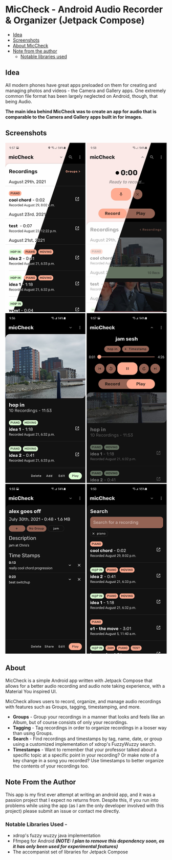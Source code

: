 # MicCheck - Android Audio Recorder & Organizer (Jetpack Compose)

 - [Idea](#idea)
 - [Screenshots](#screenshots)
 - [About MicCheck](#about)
 - [Note from the author](#note-from-the-author)
	 - [Notable libraries used](#notable-libraries-used)

## Idea
All modern phones have great apps preloaded on them for creating and managing photos and videos - the Camera and Gallery apps. One extremely common file format has been largely neglected on Android, though, that being Audio.  

**The main idea behind MicCheck was to create an app for audio that is comparable to the Camera and Gallery apps built in for images.**

## Screenshots 
<p float="left">

<img src="screenshots/combo list.jpg" width="250">
<img src="screenshots/combo rec.jpg" width="250">
<img src="screenshots/group.jpg" width="250">

<img src="screenshots/playback.jpg" width="250">
<img src="screenshots/info.jpg" width="250">
<img src="screenshots/search.jpg" width="250">

</p>

## About
MicCheck is a simple Android app written with Jetpack Compose that allows for a better audio recording and audio note taking experience, with a Material You inspired UI.

MicCheck allows users to record, organize, and manage audio recordings with features such as Groups, tagging, timestamping, and more.

 - **Groups** - Group your recordings in a manner that looks and feels like an Album, but of course consists of only your recordings.
 - **Tagging** - Tag recordings in order to organize recordings in a looser way than using Groups.
 - **Search** - Find recordings and timestamps by tag, name, date, or group using a customized implementation of xdrop's FuzzyWuzzy search.
 - **Timestamps** - Want to remember that your professor talked about a specific topic at a specific point in your recording? Or make note of a key change in a song you recorded? Use timestamps to better organize the contents of your recordings too.
## Note From the Author
This app is my first ever attempt at writing an android app, and it was a passion project that I expect no returns from. Despite this, if you run into problems while using the app (as I am the only developer involved with this project) please submit an issue or contact me directly. 

### Notable Libraries Used -

- xdrop's fuzzy wuzzy java implementation
- Ffmpeg for Android ***(NOTE: I plan to remove this dependency soon, as it has only been used for experimental features)***
- The accompanist set of libraries for Jetpack Compose

